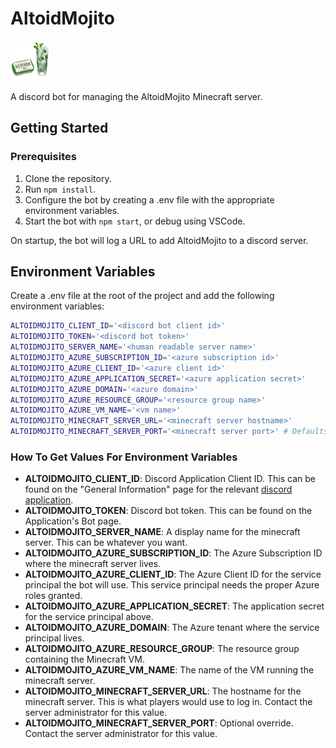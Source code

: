 # AltoidMojito

![altoid mojito](./icon.png)

A discord bot for managing the AltoidMojito Minecraft server.

## Getting Started

### Prerequisites

1. Clone the repository.
1. Run `npm install`.
1. Configure the bot by creating a .env file with the appropriate environment variables.
1. Start the bot with `npm start`, or debug using VSCode.

On startup, the bot will log a URL to add AltoidMojito to a discord server.

## Environment Variables

Create a .env file at the root of the project and add the following environment variables:

```sh
ALTOIDMOJITO_CLIENT_ID='<discord bot client id>'
ALTOIDMOJITO_TOKEN='<discord bot token>'
ALTOIDMOJITO_SERVER_NAME='<human readable server name>'
ALTOIDMOJITO_AZURE_SUBSCRIPTION_ID='<azure subscription id>'
ALTOIDMOJITO_AZURE_CLIENT_ID='<azure client id>'
ALTOIDMOJITO_AZURE_APPLICATION_SECRET='<azure application secret>'
ALTOIDMOJITO_AZURE_DOMAIN='<azure domain>'
ALTOIDMOJITO_AZURE_RESOURCE_GROUP='<resource group name>'
ALTOIDMOJITO_AZURE_VM_NAME='<vm name>'
ALTOIDMOJITO_MINECRAFT_SERVER_URL='<minecraft server hostname>'
ALTOIDMOJITO_MINECRAFT_SERVER_PORT='<minecraft server port>' # Defaults to 25565
```

### How To Get Values For Environment Variables

- **ALTOIDMOJITO_CLIENT_ID**: Discord Application Client ID. This can be found on the "General Information" page for the relevant [discord application](https://discord.com/developers/applications).
- **ALTOIDMOJITO_TOKEN**: Discord bot token. This can be found on the Application's Bot page.
- **ALTOIDMOJITO_SERVER_NAME**: A display name for the minecraft server. This can be whatever you want.
- **ALTOIDMOJITO_AZURE_SUBSCRIPTION_ID**: The Azure Subscription ID where the minecraft server lives.
- **ALTOIDMOJITO_AZURE_CLIENT_ID**: The Azure Client ID for the service principal the bot will use. This service principal needs the proper Azure roles granted.
- **ALTOIDMOJITO_AZURE_APPLICATION_SECRET**: The application secret for the service principal above.
- **ALTOIDMOJITO_AZURE_DOMAIN**: The Azure tenant where the service principal lives.
- **ALTOIDMOJITO_AZURE_RESOURCE_GROUP**: The resource group containing the Minecraft VM.
- **ALTOIDMOJITO_AZURE_VM_NAME**: The name of the VM running the minecraft server.
- **ALTOIDMOJITO_MINECRAFT_SERVER_URL**: The hostname for the minecraft server. This is what players would use to log in. Contact the server administrator for this value.
- **ALTOIDMOJITO_MINECRAFT_SERVER_PORT**: Optional override. Contact the server administrator for this value.
